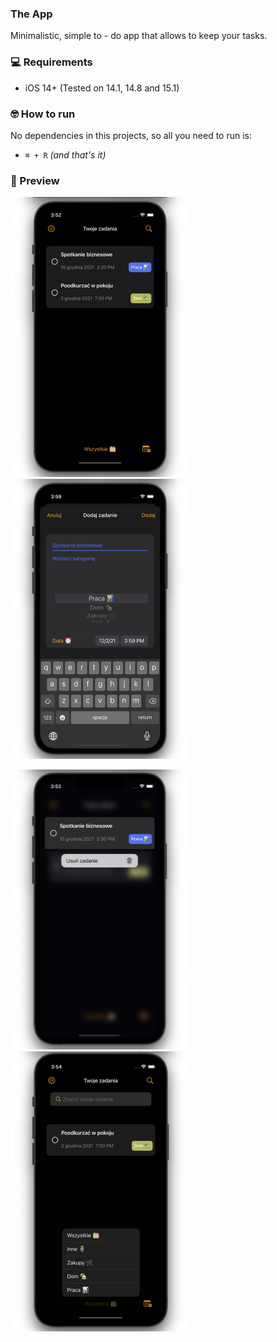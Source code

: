 ### The App

Minimalistic, simple to - do app that allows to keep your tasks.

### 💻 Requirements
- iOS 14+ (Tested on 14.1, 14.8 and 15.1)

### 🤓 How to run
No dependencies in this projects, so all you need to run is: 
- `⌘ + R` *(and that's it)*

### 📱 Preview

<img src="images/mainView.png" width="285" height="448"> <img src="images/addView.png" width="285" height="448"> 

<img src="images/delete.png" width="285" height="448"> <img src="images/sortAndSearch.png" width="285" height="448">




